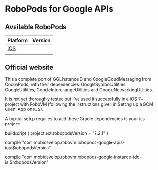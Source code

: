 # RoboPods for Google APIs



## Available RoboPods

| Platform    | Version |
|-------------|---------|
| [iOS](ios/) |         |
|             |         |

## Official website

This a complete port of GGLInstanceID and GoogleCloudMessaging from CocoaPods, with their dependencies: GoogleSymbolUtilities, GoogleUtilities, GoogleInterchangeUtilities and GoogleNetworkingUtilities.

It is not yet thoroughly tested but I've used it successfully in a iOS 7+ project with RoboVM (following the instructions given in Setting up a GCM Client App on iOS).

A typical setup requires to add these Gradle dependencies to your ios project:

buildscript {
   project.ext.robopodsVersion = "2.2.1"
}

compile "com.mobidevelop.robovm:robopods-google-apis-ios:$robopodsVersion"

compile "com.mobidevelop.robovm:robopods-google-instance-ido-is:$robopodsVersion"

